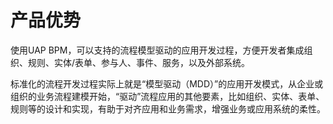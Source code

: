 # 产品优势

使用UAP BPM，可以支持的流程模型驱动的应用开发过程，方便开发者集成组织、规则、实体/表单、参与人、事件、服务，以及外部系统。

标准化的流程开发过程实际上就是“模型驱动（MDD）”的应用开发模式，从企业或组织的业务流程建模开始，“驱动”流程应用的其他要素，比如组织、实体、表单、规则等的设计和实现，有助于对齐应用和业务需求，增强业务或应用系统的柔性。

